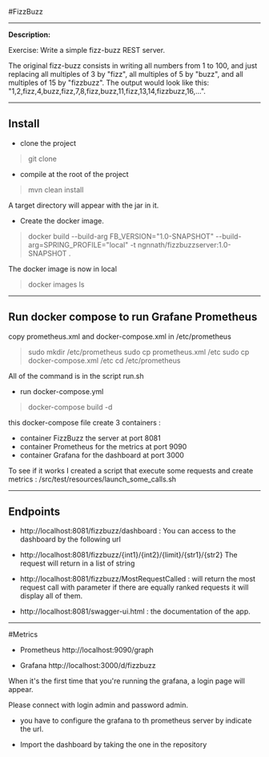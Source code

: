 #FizzBuzz
___
**Description:**

Exercise: Write a simple fizz-buzz REST server. 

The original fizz-buzz consists in writing all numbers from 1 to 100, and just replacing all multiples of 3 by "fizz", all multiples of 5 by "buzz", and all multiples of 15 by "fizzbuzz". The output would look like this: "1,2,fizz,4,buzz,fizz,7,8,fizz,buzz,11,fizz,13,14,fizzbuzz,16,...".

___
## Install

- clone the project
> git clone

- compile at the root of the project
> mvn clean install

A target directory will appear with the jar in it.

- Create the docker image.
  
 > docker build --build-arg FB_VERSION="1.0-SNAPSHOT" --build-arg=SPRING_PROFILE="local" -t  ngnnath/fizzbuzzserver:1.0-SNAPSHOT .

The docker image is now in local
> docker images ls
  
___
## Run docker compose to run Grafane Prometheus

copy prometheus.xml and docker-compose.xml in /etc/prometheus

> sudo mkdir /etc/prometheus
> sudo cp prometheus.xml /etc
> sudo cp  docker-compose.xml /etc
> cd /etc/prometheus

All of the command is in the script run.sh

- run docker-compose.yml

> docker-compose build -d

this docker-compose file create 3 containers :

- container FizzBuzz the server at port 8081
- container Prometheus for the metrics at port 9090
- container Grafana for the dashboard at port 3000

To see if it works I created a script that execute some requests and create metrics : /src/test/resources/launch_some_calls.sh
____
## Endpoints

- http://localhost:8081/fizzbuzz/dashboard :
  You can access to the dashboard by the following url

- http://localhost:8081/fizzbuzz/{int1}/{int2}/{limit}/{str1}/{str2}
  The request will return in a list of string
- http://localhost:8081/fizzbuzz/MostRequestCalled : will return the most request call with parameter if there are equally ranked requests it will display all
  of them.
  
- http://localhost:8081/swagger-ui.html : the documentation of the app.
___
#Metrics
- Prometheus
  http://localhost:9090/graph
  
- Grafana
  http://localhost:3000/d/fizzbuzz
  

When it's the first time that you're running the grafana, a login page will appear.

Please connect with login admin and password admin.
- you have to configure the grafana to th prometheus server by indicate the url.
  
- Import the dashboard by taking the one in the repository


